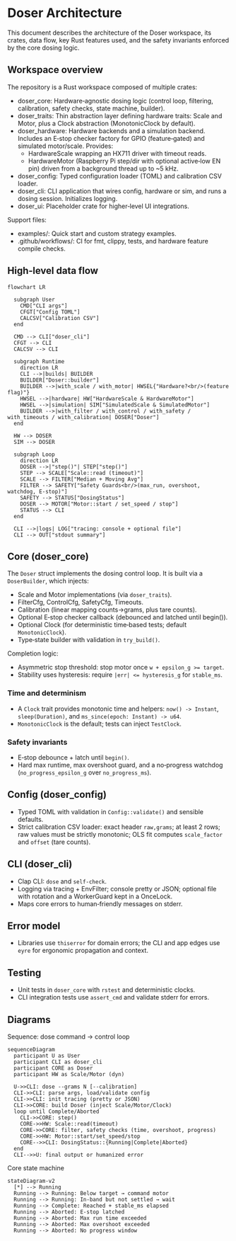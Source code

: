 # Doser Architecture

This document describes the architecture of the Doser workspace, its crates, data flow, key Rust features used, and the safety invariants enforced by the core dosing logic.

## Workspace overview

The repository is a Rust workspace composed of multiple crates:

- doser_core: Hardware‑agnostic dosing logic (control loop, filtering, calibration, safety checks, state machine, builder).
- doser_traits: Thin abstraction layer defining hardware traits: Scale and Motor, plus a Clock abstraction (MonotonicClock by default).
- doser_hardware: Hardware backends and a simulation backend. Includes an E‑stop checker factory for GPIO (feature‑gated) and simulated motor/scale. Provides:
  - HardwareScale wrapping an HX711 driver with timeout reads.
  - HardwareMotor (Raspberry Pi step/dir with optional active‑low EN pin) driven from a background thread up to ~5 kHz.
- doser_config: Typed configuration loader (TOML) and calibration CSV loader.
- doser_cli: CLI application that wires config, hardware or sim, and runs a dosing session. Initializes logging.
- doser_ui: Placeholder crate for higher‑level UI integrations.

Support files:

- examples/: Quick start and custom strategy examples.
- .github/workflows/: CI for fmt, clippy, tests, and hardware feature compile checks.

## High‑level data flow

```mermaid
flowchart LR

  subgraph User
    CMD["CLI args"]
    CFGT["Config TOML"]
    CALCSV["Calibration CSV"]
  end

  CMD --> CLI["doser_cli"]
  CFGT --> CLI
  CALCSV --> CLI

  subgraph Runtime
    direction LR
    CLI -->|builds| BUILDER
    BUILDER["Doser::builder"]
    BUILDER -->|with_scale / with_motor| HWSEL{"Hardware?<br/>(feature flag)"}
    HWSEL -->|hardware| HW["HardwareScale & HardwareMotor"]
    HWSEL -->|simulation| SIM["SimulatedScale & SimulatedMotor"]
    BUILDER -->|with_filter / with_control / with_safety / with_timeouts / with_calibration| DOSER["Doser"]
  end

  HW --> DOSER
  SIM --> DOSER

  subgraph Loop
    direction LR
    DOSER -->|"step()"| STEP["step()"]
    STEP --> SCALE["Scale::read (timeout)"]
    SCALE --> FILTER["Median + Moving Avg"]
    FILTER --> SAFETY["Safety Guards<br/>(max_run, overshoot, watchdog, E-stop)"]
    SAFETY --> STATUS["DosingStatus"]
    DOSER --> MOTOR["Motor::start / set_speed / stop"]
    STATUS --> CLI
  end

  CLI -->|logs| LOG["tracing: console + optional file"]
  CLI --> OUT["stdout summary"]
```

## Core (doser_core)

The `Doser` struct implements the dosing control loop. It is built via a `DoserBuilder`, which injects:

- Scale and Motor implementations (via `doser_traits`).
- FilterCfg, ControlCfg, SafetyCfg, Timeouts.
- Calibration (linear mapping counts→grams, plus tare counts).
- Optional E‑stop checker callback (debounced and latched until begin()).
- Optional Clock (for deterministic time‑based tests; default `MonotonicClock`).
- Type‑state builder with validation in `try_build()`.

Completion logic:

- Asymmetric stop threshold: stop motor once `w + epsilon_g >= target`.
- Stability uses hysteresis: require `|err| <= hysteresis_g` for `stable_ms`.

### Time and determinism

- A `Clock` trait provides monotonic time and helpers: `now() -> Instant`, `sleep(Duration)`, and `ms_since(epoch: Instant) -> u64`.
- `MonotonicClock` is the default; tests can inject `TestClock`.

### Safety invariants

- E‑stop debounce + latch until `begin()`.
- Hard max runtime, max overshoot guard, and a no‑progress watchdog (`no_progress_epsilon_g` over `no_progress_ms`).

## Config (doser_config)

- Typed TOML with validation in `Config::validate()` and sensible defaults.
- Strict calibration CSV loader: exact header `raw,grams`; at least 2 rows; raw values must be strictly monotonic; OLS fit computes `scale_factor` and `offset` (tare counts).

## CLI (doser_cli)

- Clap CLI: `dose` and `self-check`.
- Logging via tracing + EnvFilter; console pretty or JSON; optional file with rotation and a WorkerGuard kept in a OnceLock.
- Maps core errors to human‑friendly messages on stderr.

## Error model

- Libraries use `thiserror` for domain errors; the CLI and app edges use `eyre` for ergonomic propagation and context.

## Testing

- Unit tests in `doser_core` with `rstest` and deterministic clocks.
- CLI integration tests use `assert_cmd` and validate stderr for errors.

## Diagrams

Sequence: dose command → control loop

```mermaid
sequenceDiagram
  participant U as User
  participant CLI as doser_cli
  participant CORE as Doser
  participant HW as Scale/Motor (dyn)

  U->>CLI: dose --grams N [--calibration]
  CLI->>CLI: parse args, load/validate config
  CLI->>CLI: init tracing (pretty or JSON)
  CLI->>CORE: build Doser (inject Scale/Motor/Clock)
  loop until Complete/Aborted
    CLI->>CORE: step()
    CORE->>HW: Scale::read(timeout)
    CORE->>CORE: filter, safety checks (time, overshoot, progress)
    CORE->>HW: Motor::start/set_speed/stop
    CORE-->>CLI: DosingStatus::{Running|Complete|Aborted}
  end
  CLI-->>U: final output or humanized error
```

Core state machine

```mermaid
stateDiagram-v2
  [*] --> Running
  Running --> Running: Below target → command motor
  Running --> Running: In-band but not settled → wait
  Running --> Complete: Reached + stable_ms elapsed
  Running --> Aborted: E-stop latched
  Running --> Aborted: Max run time exceeded
  Running --> Aborted: Max overshoot exceeded
  Running --> Aborted: No progress window
```
